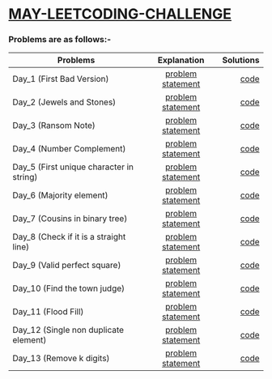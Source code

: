 # [MAY-LEETCODING-CHALLENGE](https://leetcode.com/explore/challenge/card/may-leetcoding-challenge/)


### Problems are as follows:-



| Problems        | Explanation           | Solutions  |
| ------------- |:-------------:| -----:|
| Day_1 (First Bad Version) | [problem statement](https://github.com/asingleneuron/leetcode-solutions/blob/master/may_leetcode_challenge/Day_1/README.md) | [code](https://github.com/asingleneuron/leetcode-solutions/blob/master/may_leetcode_challenge/Day_1/first_bad_version.py) |
| Day_2 (Jewels and Stones) | [problem statement](https://github.com/asingleneuron/leetcode-solutions/blob/master/may_leetcode_challenge/Day_2/README.md) | [code](https://github.com/asingleneuron/leetcode-solutions/blob/master/may_leetcode_challenge/Day_2/jewels_and_stones.py) |
| Day_3 (Ransom Note) | [problem statement](https://github.com/asingleneuron/leetcode-solutions/blob/master/may_leetcode_challenge/Day_3/README.md) | [code](https://github.com/asingleneuron/leetcode-solutions/blob/master/may_leetcode_challenge/Day_3/ransom_note.py) |
| Day_4 (Number Complement) | [problem statement](https://github.com/asingleneuron/leetcode-solutions/blob/master/may_leetcode_challenge/Day_4/README.md) | [code](https://github.com/asingleneuron/leetcode-solutions/blob/master/may_leetcode_challenge/Day_4/number_complement.py) |
| Day_5 (First unique character in string) | [problem statement](https://github.com/asingleneuron/leetcode-solutions/blob/master/may_leetcode_challenge/Day_5/README.md) | [code](https://github.com/asingleneuron/leetcode-solutions/blob/master/may_leetcode_challenge/Day_5/first_unique_character_in_string.py) |
| Day_6 (Majority element) | [problem statement](https://github.com/asingleneuron/leetcode-solutions/blob/master/may_leetcode_challenge/Day_6/README.md) | [code](https://github.com/asingleneuron/leetcode-solutions/blob/master/may_leetcode_challenge/Day_6/majority_element.py) |
| Day_7 (Cousins in binary tree) | [problem statement](https://github.com/asingleneuron/leetcode-solutions/blob/master/may_leetcode_challenge/Day_7/README.md) | [code](https://github.com/asingleneuron/leetcode-solutions/blob/master/may_leetcode_challenge/Day_7/cousins.py) |
| Day_8 (Check if it is a straight line) | [problem statement](https://github.com/asingleneuron/leetcode-solutions/blob/master/may_leetcode_challenge/Day_8/README.md) | [code](https://github.com/asingleneuron/leetcode-solutions/blob/master/may_leetcode_challenge/Day_8/check_straight_line.py) |
| Day_9 (Valid perfect square) | [problem statement](https://github.com/asingleneuron/leetcode-solutions/blob/master/may_leetcode_challenge/Day_9/README.md) | [code](https://github.com/asingleneuron/leetcode-solutions/blob/master/may_leetcode_challenge/Day_9/valid_perfect_square.py) |
| Day_10 (Find the town judge) | [problem statement](https://github.com/asingleneuron/leetcode-solutions/blob/master/may_leetcode_challenge/Day_10/README.md) | [code](https://github.com/asingleneuron/leetcode-solutions/blob/master/may_leetcode_challenge/Day_10/find_the_town_judge.py) |
| Day_11 (Flood Fill) | [problem statement](https://github.com/asingleneuron/leetcode-solutions/blob/master/may_leetcode_challenge/Day_11/README.md) | [code](https://github.com/asingleneuron/leetcode-solutions/blob/master/may_leetcode_challenge/Day_11/flood_fill.py) |
| Day_12 (Single non duplicate element) | [problem statement](https://github.com/asingleneuron/leetcode-solutions/blob/master/may_leetcode_challenge/Day_12/README.md) | [code](https://github.com/asingleneuron/leetcode-solutions/blob/master/may_leetcode_challenge/Day_12/singlenonduplicate.py) |
| Day_13 (Remove k digits) | [problem statement](https://github.com/asingleneuron/leetcode-solutions/blob/master/may_leetcode_challenge/Day_13/README.md) | [code](https://github.com/asingleneuron/leetcode-solutions/blob/master/may_leetcode_challenge/Day_13/remove_k_digits.py) |




